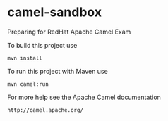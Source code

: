 # camel-sandbox
Preparing for RedHat Apache Camel Exam

To build this project use

    mvn install

To run this project with Maven use

    mvn camel:run

For more help see the Apache Camel documentation

    http://camel.apache.org/

